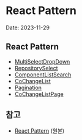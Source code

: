 # React Pattern

Date: 2023-11-29

## React Pattern

- [MultiSelectDropDown](https://frill-grip-2ef.notion.site/MultiSelectDropDown-46383e84f3ff486c8c61a39f9d886915)
- [RepositorySelect](https://frill-grip-2ef.notion.site/RepositorySelect-572aeaea20ff405bb56aca6308e175be)
- [ComponentListSearch](https://frill-grip-2ef.notion.site/ComponentListSearch-ced7662fc291445bb6b3e5c733e41fb1)
- [CoChangeList](https://frill-grip-2ef.notion.site/CoChangeList-ff65f5fd634d4ae688f1304fff7f114f)
- [Pagination](https://frill-grip-2ef.notion.site/Pagination-f6a9afaf1b784335975f0439569eff52)
- [CoChangeListPage](https://frill-grip-2ef.notion.site/CoChangeListPage-1dfff6b71f9c4e0a849ffe0183a312d4)

## 참고
- [React Pattern](https://frill-grip-2ef.notion.site/React-Pattern-c37b41c84a2e4b399dda29ce74c5afb5) (원본)
